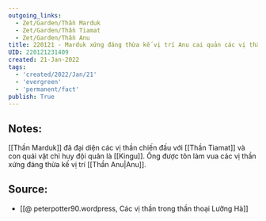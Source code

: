 ```yaml
---
outgoing_links:
  - Zet/Garden/Thần Marduk
  - Zet/Garden/Thần Tiamat
  - Zet/Garden/Thần Anu
title: 220121 - Marduk xứng đáng thừa kế vị trí Anu cai quản các vị thần
UID: 220121231409
created: 21-Jan-2022
tags:
  - 'created/2022/Jan/21'
  - 'evergreen'
  - 'permanent/fact'
publish: True
---
```

## Notes:
[[Thần Marduk]] đã đại diện các vị thần chiến đấu với [[Thần Tiamat]] và con quái vật chỉ huy đội quân là [[Kingu]]. Ông được tôn làm vua các vị thần xứng đáng thừa kế vị trí [[Thần Anu|Anu]].

## Source:
- [[@ peterpotter90.wordpress, Các vị thần trong thần thoại Lưỡng Hà]]

